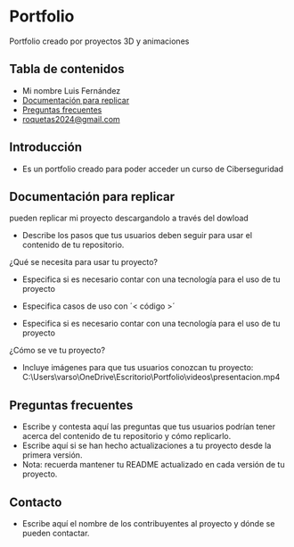 # Portfolio
Portfolio creado por proyectos 3D y animaciones

## Tabla de contenidos
* Mi nombre Luis Fernández
* [Documentación para replicar](#replicar)
* [Preguntas frecuentes](#preguntas)
* roquetas2024@gmail.com

## Introducción <a name="introduccion"></a> 

  - Es un portfolio creado para poder acceder un curso de Ciberseguridad
 
## Documentación para replicar <a name="replicar"></a> 
pueden replicar mi proyecto descargandolo a través del dowload
  - Describe los pasos que tus usuarios deben seguir para usar el contenido de  tu repositorio.

  ¿Qué se necesita para usar tu proyecto?
  - Especifica si es necesario contar con una tecnología para el uso de tu proyecto
  - Especifica casos de uso con ´< código >´

  - Especifica si es necesario contar con una tecnología para el uso de tu proyecto

  ¿Cómo se ve tu proyecto?
  - Incluye imágenes para que tus usuarios conozcan tu proyecto:
 C:\Users\varso\OneDrive\Escritorio\Portfolio\videos\presentacion.mp4

## Preguntas frecuentes <a name="preguntas"></a> 
- Escribe y contesta aquí las preguntas que tus usuarios podrían tener acerca del contenido de tu repositorio y cómo replicarlo.
- Escribe aquí si se han hecho actualizaciones a tu proyecto desde la primera versión.
- Nota: recuerda mantener tu README actualizado en cada versión de tu proyecto.

## Contacto 
- Escribe aquí el nombre de los contribuyentes al proyecto y dónde se pueden contactar.
